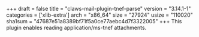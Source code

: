 +++
draft = false
title = "claws-mail-plugin-tnef-parse"
version = "3.14.1-1"
categories = ['xlib-extra']
arch = "x86_64"
size = "27924"
usize = "110020"
sha1sum = "47687e51a8389bf71f5a0ce77aebc4d7f3322005"
+++
This plugin enables reading application/ms-tnef attachments.